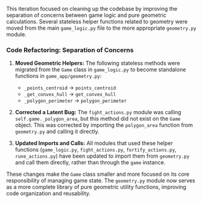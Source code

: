 This iteration focused on cleaning up the codebase by improving the separation of concerns between game logic and pure geometric calculations. Several stateless helper functions related to geometry were moved from the main `game_logic.py` file to the more appropriate `geometry.py` module.

### Code Refactoring: Separation of Concerns

1.  **Moved Geometric Helpers:** The following stateless methods were migrated from the `Game` class in `game_logic.py` to become standalone functions in `game_app/geometry.py`:
    *   `_points_centroid` -> `points_centroid`
    *   `_get_convex_hull` -> `get_convex_hull`
    *   `_polygon_perimeter` -> `polygon_perimeter`

2.  **Corrected a Latent Bug:** The `fight_actions.py` module was calling `self.game._polygon_area`, but this method did not exist on the `Game` object. This was corrected by importing the `polygon_area` function from `geometry.py` and calling it directly.

3.  **Updated Imports and Calls:** All modules that used these helper functions (`game_logic.py`, `fight_actions.py`, `fortify_actions.py`, `rune_actions.py`) have been updated to import them from `geometry.py` and call them directly, rather than through the `game` instance.

These changes make the `Game` class smaller and more focused on its core responsibility of managing game state. The `geometry.py` module now serves as a more complete library of pure geometric utility functions, improving code organization and reusability.